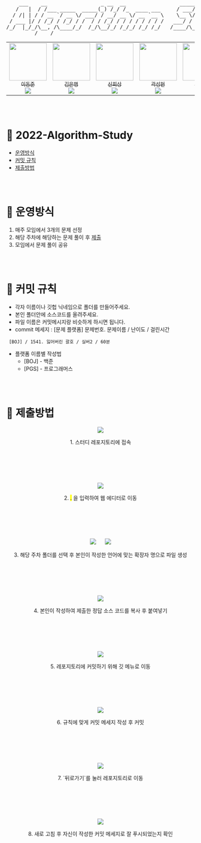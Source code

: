 <pre align="center">
    ___    __                 _ __  __                 _____ __            __     
   /   |  / /___ _____  _____(_) /_/ /_  ____ ___     / ___// /___  ______/ /_  __
  / /| | / / __ `/ __ \/ ___/ / __/ __ \/ __ `__ \    \__ \/ __/ / / / __  / / / /
 / ___ |/ / /_/ / /_/ / /  / / /_/ / / / / / / / /   ___/ / /_/ /_/ / /_/ / /_/ / 
/_/  |_/_/\__, /\____/_/  /_/\__/_/ /_/_/ /_/ /_/   /____/\__/\__,_/\__,_/\__, /  
         /____/                                                          /____/   
</pre>
<!-- 출처 : "http://patorjk.com/software/taag/#p=display&f=Small%20Slant&t=Algorithm%20Study" -->






<!----------------------->
<!-- 프로필_진척도_영역 -->
<!----------------------->

<table align="center">
  <tr>
    <td align="center"><a href="https://github.com/Ldj-git"><img src="https://avatars.githubusercontent.com/u/68588092?v=4" width="100px;" alt=""/><br /><sub>이동준<br><img src="https://us-central1-progress-markdown.cloudfunctions.net/progress/10" /></sub></a><br /></td>
    <td align="center"><a href="https://github.com/kimbank"><img src="https://avatars.githubusercontent.com/u/87305109?v=4" width="100px;" alt=""/><br /><sub>김은행<br><img src="https://us-central1-progress-markdown.cloudfunctions.net/progress/10" /></sub></a><br /></td>
    <td align="center"><a href="https://github.com/RealKunse"><img src="https://avatars.githubusercontent.com/u/51011193?v=4" width="100px;" alt=""/><br /><sub>신희상<br><img src="https://us-central1-progress-markdown.cloudfunctions.net/progress/10" /></sub></a><br /></td>
    <td align="center"><a href="https://github.com/kwarksh"><img src="https://avatars.githubusercontent.com/u/68470454?v=4" width="100px;" alt=""/><br /><sub>곽성현<br><img src="https://us-central1-progress-markdown.cloudfunctions.net/progress/10" /></sub></a><br /></td>
    <td align="center"><a href="https://github.com/deEdenKim"><img src="https://avatars.githubusercontent.com/u/101259627?v=4" width="100px;" alt=""/><br /><sub>김서현<br><img src="https://us-central1-progress-markdown.cloudfunctions.net/progress/10" /></sub></a><br /></td>
    <td align="center"><a href="https://github.com/hykk-git"><img src="https://avatars.githubusercontent.com/u/63403888?v=4" width="100px;" alt=""/><br /><sub>김희연<br><img src="https://us-central1-progress-markdown.cloudfunctions.net/progress/10" /></sub></a><br /></td>
  </tr>
</table>

<br /><br />






<!---------->
<!-- 목차 -->
<!---------->

# 📝 2022-Algorithm-Study

- [운영방식](#-운영방식)
- [커밋 규칙](#-커밋-규칙)
- [제출방법](#-제출방법)

<br/><br/>






<!-------------------->
<!------- 본문 ------->
<!----- 운영방식 ----->
<!------------------->

# 🔷 운영방식

1. 매주 모임에서 3개의 문제 선정
2. 해당 주차에 해당하는 문제 풀이 후 [제출](#-제출방법)
3. 모임에서 문제 풀이 공유

<br/><br/>






<!-------------------->
<!------- 본문 ------->
<!----- 커밋규칙 ----->
<!------------------->

# 🔷 커밋 규칙
* 각자 이름이나 깃헙 닉네임으로 폴더를 만들어주세요.
* 본인 폴더안에 소스코드를 올려주세요. 
* 파일 이름은 커밋메시지랑 비슷하게 하시면 됩니다.
* commit 메세지 : [문제 플랫폼] 문제번호. 문제이름 / 난이도 / 걸린시간
```
 [BOJ] / 1541. 잃어버린 괄호 / 실버2 / 60분
```
- 플랫폼 이름별 작성법
  * [BOJ] - 백준 
  * [PGS] - 프로그래머스

<br/><br/>






<!-------------------->
<!------- 본문 ------->
<!----- 제출방법 ----->
<!------------------->

# 🔷 제출방법

<p align="center">
    <img src="https://github.com/GDSCINHA/2022-Algorithm-Study/blob/main/이미지/1.png">
</p>
<div align=center>
1. 스터디 레포지토리에 접속
</div>
<br/><br/><br/><br/><br/>


<p align="center">
    <img src="https://github.com/GDSCINHA/2022-Algorithm-Study/blob/main/이미지/2.png">
</p>
<div align=center>
2. <mark>.</mark> 을 입력하여 웹 에디터로 이동
</div>
<br/><br/><br/><br/><br/>


<p align="center">
    <img src="https://github.com/GDSCINHA/2022-Algorithm-Study/blob/main/이미지/3.png">&nbsp&nbsp&nbsp&nbsp&nbsp
    <img src="https://github.com/GDSCINHA/2022-Algorithm-Study/blob/main/이미지/4.png">
</p>
<div align=center>
3. 해당 주차 폴더를 선택 후 본인이 작성한 언어에 맞는 확장자 명으로 파일 생성
</div>
<br/><br/><br/><br/><br/>


<p align="center">
    <img src="https://github.com/GDSCINHA/2022-Algorithm-Study/blob/main/이미지/5.png">
</p>
<div align=center>
4. 본인이 작성하여 제출한 정답 소스 코드를 복사 후 붙여넣기
</div>
<br/><br/><br/><br/><br/>


<p align="center">
    <img src="https://github.com/GDSCINHA/2022-Algorithm-Study/blob/main/이미지/6.png">
</p>
<div align=center>
5. 레포지토리에 커밋하기 위해 깃 메뉴로 이동
</div>
<br/><br/><br/><br/><br/>


<p align="center">
    <img src="https://github.com/GDSCINHA/2022-Algorithm-Study/blob/main/이미지/7.png">
</p>
<div align=center>
6. 규칙에 맞게 커밋 메세지 작성 후 커밋
</div>
<br/><br/><br/><br/><br/>



<p align="center">
    <img src="https://github.com/GDSCINHA/2022-Algorithm-Study/blob/main/이미지/8.png">
</p>
<div align=center>
7. `뒤로가기`를 눌러 레포지토리로 이동
</div>
<br/><br/><br/><br/><br/>



<p align="center">
    <img src="https://github.com/GDSCINHA/2022-Algorithm-Study/blob/main/이미지/9.png">
</p>
<div align=center>
8. 새로 고침 후 자신이 작성한 커밋 메세지로 잘 푸시되었는지 확인
</div>
<br/><br/><br/><br/><br/>






<!-- 디자인 참고 : "https://github.com/ellynhan/challenge100-codingtest-study/edit/master/README.md" -->
<!-- 프로그래스 바 : "https://github.com/gepser/markdown-progress" -->
